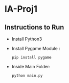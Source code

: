 # IA-Proj1

## Instructions to Run

- Install Python3

- Install Pygame Module : 
    ```
    pip install pygame
    ```

- Inside Main Folder:

    ```
    python main.py
    ```

